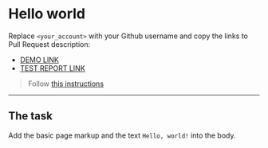 # Hello world
Replace `<your_account>` with your Github username and copy the links to Pull Request description:
- [DEMO LINK](https://oleksandrni.github.io/layout_hello-world/)
- [TEST REPORT LINK](https://oleksandrni.github.io/layout_hello-world/report/html_report/)

> Follow [this instructions](https://mate-academy.github.io/layout_task-guideline/#how-to-solve-the-layout-tasks-on-github)
___

## The task
Add the basic page markup and the text `Hello, world!` into the body.
